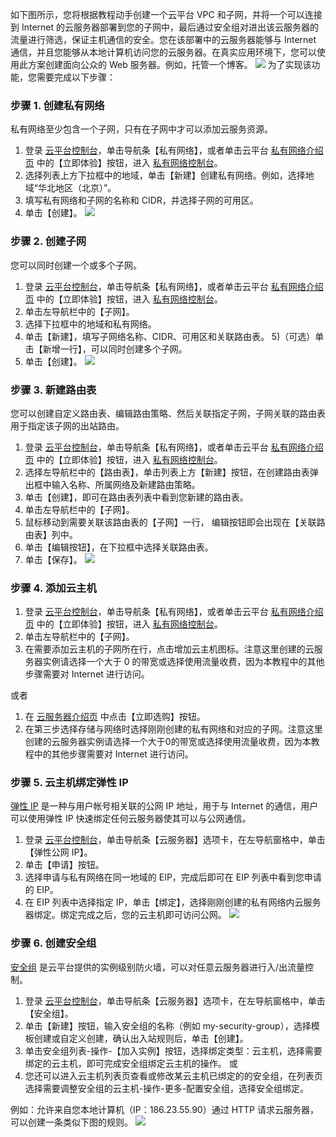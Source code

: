 如下图所示，您将根据教程动手创建一个云平台 VPC 和子网，并将一个可以连接到 Internet 的云服务器部署到您的子网中，最后通过安全组对进出该云服务器的流量进行筛选，保证主机通信的安全。您在该部署中的云服务器能够与 Internet 通信，并且您能够从本地计算机访问您的云服务器。在真实应用环境下，您可以使用此方案创建面向公众的 Web 服务器。例如，托管一个博客。
![](http://imgcache.tce.fsphere.cn/static/mc.qcloudimg.com/static/img/7a428200fc9782b02d05d220ae6328bb/image.png)
为了实现该功能，您需要完成以下步骤：

### 步骤 1. 创建私有网络
私有网络至少包含一个子网，只有在子网中才可以添加云服务资源。

1) 登录 [云平台控制台](http://tce.fsphere.cn/login?s_url=https%3A%2F%2Fconsole.tce.fsphere.c%2F)，单击导航条【私有网络】，或者单击云平台 [私有网络介绍页](http://tce.fsphere.cn/product/vpc) 中的【立即体验】按钮，进入 [私有网络控制台](http://tce.fsphere.cn/login?s_url=https%3A%2F%2Fconsole.tce.fsphere.c%2Fvpc%2F)。
2) 选择列表上方下拉框中的地域，单击【新建】创建私有网络。例如，选择地域“华北地区（北京）”。
3) 填写私有网络和子网的名称和 CIDR，并选择子网的可用区。
4) 单击【创建】。
![](http://imgcache.tce.fsphere.cn/static/mc.qcloudimg.com/static/img/55cdba64e785d9b073bc4169a9459e39/image.png)
### 步骤 2. 创建子网
您可以同时创建一个或多个子网。

1) 登录 [云平台控制台](http://tce.fsphere.cn/login?s_url=https%3A%2F%2Fconsole.tce.fsphere.c%2F)，单击导航条【私有网络】，或者单击云平台 [私有网络介绍页](http://tce.fsphere.cn/product/vpc) 中的【立即体验】按钮，进入 [私有网络控制台](http://tce.fsphere.cn/login?s_url=https%3A%2F%2Fconsole.tce.fsphere.c%2Fvpc%2F)。
2) 单击左导航栏中的【子网】。
3) 选择下拉框中的地域和私有网络。
4) 单击【新建】，填写子网络名称、CIDR、可用区和关联路由表。
5)（可选）单击【新增一行】，可以同时创建多个子网。
6) 单击【创建】。
![](http://imgcache.tce.fsphere.cn/static/mc.qcloudimg.com/static/img/66a4e93f7f8dfeeed421fb799fd09137/image.png)
### 步骤 3. 新建路由表
您可以创建自定义路由表、编辑路由策略、然后关联指定子网，子网关联的路由表用于指定该子网的出站路由。

1) 登录 [云平台控制台](http://tce.fsphere.cn/login?s_url=https%3A%2F%2Fconsole.tce.fsphere.c%2F)，单击导航条【私有网络】，或者单击云平台 [私有网络介绍页](http://tce.fsphere.cn/product/vpc) 中的【立即体验】按钮，进入 [私有网络控制台](http://tce.fsphere.cn/login?s_url=https%3A%2F%2Fconsole.tce.fsphere.c%2Fvpc%2F)。
2) 选择左导航栏中的【路由表】，单击列表上方【新建】按钮，在创建路由表弹出框中输入名称、所属网络及新建路由策略。
3) 单击【创建】，即可在路由表列表中看到您新建的路由表。
4) 单击左导航栏中的【子网】。
5) 鼠标移动到需要关联该路由表的【子网】一行， 编辑按钮即会出现在【关联路由表】列中。
6) 单击【编辑按钮】，在下拉框中选择关联路由表。
7) 单击【保存】。
![](http://imgcache.tce.fsphere.cn/static/mc.qcloudimg.com/static/img/a41758221e11cacef5dbdbd53f06049a/image.png)
### 步骤 4. 添加云主机
1) 登录 [云平台控制台](http://tce.fsphere.cn/login?s_url=https%3A%2F%2Fconsole.tce.fsphere.c%2F)，单击导航条【私有网络】，或者单击云平台 [私有网络介绍页](http://tce.fsphere.cn/product/vpc) 中的【立即体验】按钮，进入 [私有网络控制台](http://tce.fsphere.cn/login?s_url=https%3A%2F%2Fconsole.tce.fsphere.c%2Fvpc%2F)。
2) 单击左导航栏中的【子网】。
3) 在需要添加云主机的子网所在行，点击增加云主机图标。注意这里创建的云服务器实例请选择一个大于 0 的带宽或选择使用流量收费，因为本教程中的其他步骤需要对 Internet 进行访问。

或者

1) 在 [云服务器介绍页](http://tce.fsphere.cn/product/cvm) 中点击【立即选购】按钮。
2) 在第三步选择存储与网络时选择刚刚创建的私有网络和对应的子网。注意这里创建的云服务器实例请选择一个大于0的带宽或选择使用流量收费，因为本教程中的其他步骤需要对 Internet 进行访问。
### 步骤 5. 云主机绑定弹性 IP
[弹性 IP](http://tce.fsphere.cn/document/product/213/1941) 是一种与用户帐号相关联的公网 IP 地址，用于与 Internet 的通信，用户可以使用弹性 IP 快速绑定任何云服务器使其可以与公网通信。

1) 登录 [云平台控制台](http://tce.fsphere.cn/login?s_url=https%3A%2F%2Fconsole.tce.fsphere.c%2F)，单击导航条【云服务器】选项卡，在左导航窗格中，单击【弹性公网 IP】。
2) 单击【申请】按钮。
3) 选择申请与私有网络在同一地域的 EIP，完成后即可在 EIP 列表中看到您申请的 EIP。
4) 在 EIP 列表中选择指定 IP，单击【绑定】，选择刚刚创建的私有网络内云服务器绑定。绑定完成之后，您的云主机即可访问公网。
![](http://imgcache.tce.fsphere.cn/static/mc.qcloudimg.com/static/img/4853aa0215993d8ce40e965cafee6bf8/image.png)
### 步骤 6. 创建安全组
[安全组](http://tce.fsphere.cn/document/product/213/500) 是云平台提供的实例级别防火墙，可以对任意云服务器进行入/出流量控制。

1) 登录 [云平台控制台](http://tce.fsphere.cn/login?s_url=https%3A%2F%2Fconsole.tce.fsphere.c%2F)，单击导航条【云服务器】选项卡，在左导航窗格中，单击【安全组】。
2) 单击【新建】按钮，输入安全组的名称（例如 my-security-group），选择模板创建或自定义创建，确认出入站规则后，单击【创建】。
3) 单击安全组列表-操作-【加入实例】按钮，选择绑定类型：云主机，选择需要绑定的云主机，即可完成安全组绑定云主机的操作。
或
4) 您还可以进入云主机列表页查看或修改某云主机已绑定的的安全组，在列表页选择需要调整安全组的云主机-操作-更多-配置安全组，选择安全组绑定。

例如：允许来自您本地计算机（IP：186.23.55.90）通过 HTTP 请求云服务器，可以创建一条类似下图的规则。
![](http://imgcache.tce.fsphere.cn/static/mc.qcloudimg.com/static/img/73a059ac94c9ac4d6f076953e7cab544/image.png)